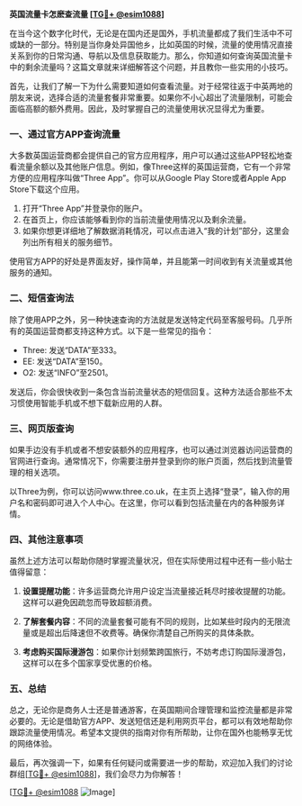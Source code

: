 **英国流量卡怎麽查流量 [[TG💪+ @esim1088](https://t.me/s/esim1088)]**

在当今这个数字化时代，无论是在国内还是国外，手机流量都成了我们生活中不可或缺的一部分。特别是当你身处异国他乡，比如英国的时候，流量的使用情况直接关系到你的日常沟通、导航以及信息获取能力。那么，你知道如何查询英国流量卡中的剩余流量吗？这篇文章就来详细解答这个问题，并且教你一些实用的小技巧。

首先，让我们了解一下为什么需要知道如何查看流量。对于经常往返于中英两地的朋友来说，选择合适的流量套餐非常重要。如果你不小心超出了流量限制，可能会面临高额的额外费用。因此，及时掌握自己的流量使用状况显得尤为重要。

### **一、通过官方APP查询流量**

大多数英国运营商都会提供自己的官方应用程序，用户可以通过这些APP轻松地查看流量余额以及其他账户信息。例如，像Three这样的英国运营商，它有一个非常方便的应用程序叫做“Three App”。你可以从Google Play Store或者Apple App Store下载这个应用。

1. 打开“Three App”并登录你的账户。
2. 在首页上，你应该能够看到你的当前流量使用情况以及剩余流量。
3. 如果你想更详细地了解数据消耗情况，可以点击进入“我的计划”部分，这里会列出所有相关的服务细节。

使用官方APP的好处是界面友好，操作简单，并且能第一时间收到有关流量或其他服务的通知。

### **二、短信查询法**

除了使用APP之外，另一种快速查询的方法就是发送特定代码至客服号码。几乎所有的英国运营商都支持这种方式。以下是一些常见的指令：

- Three: 发送“DATA”至333。
- EE: 发送“DATA”至150。
- O2: 发送“INFO”至2501。

发送后，你会很快收到一条包含当前流量状态的短信回复。这种方法适合那些不太习惯使用智能手机或不想下载新应用的人群。

### **三、网页版查询**

如果手边没有手机或者不想安装额外的应用程序，也可以通过浏览器访问运营商的官网进行查询。通常情况下，你需要注册并登录到你的账户页面，然后找到流量管理的相关选项。

以Three为例，你可以访问www.three.co.uk，在主页上选择“登录”，输入你的用户名和密码即可进入个人中心。在这里，你可以看到包括流量在内的各种服务详情。

### **四、其他注意事项**

虽然上述方法可以帮助你随时掌握流量状况，但在实际使用过程中还有一些小贴士值得留意：

1. **设置提醒功能**：许多运营商允许用户设定当流量接近耗尽时接收提醒的功能。这样可以避免因疏忽而导致超额消费。
   
2. **了解套餐内容**：不同的流量套餐可能有不同的规则，比如某些时段内的无限流量或是超出后降速但不收费等。确保你清楚自己所购买的具体条款。
   
3. **考虑购买国际漫游包**：如果你计划频繁跨国旅行，不妨考虑订购国际漫游包，这样可以在多个国家享受优惠的价格。

### **五、总结**

总之，无论你是商务人士还是普通游客，在英国期间合理管理和监控流量都是非常必要的。无论是借助官方APP、发送短信还是利用网页平台，都可以有效地帮助你跟踪流量使用情况。希望本文提供的指南对你有所帮助，让你在国外也能畅享无忧的网络体验。

最后，再次强调一下，如果有任何疑问或需要进一步的帮助，欢迎加入我们的讨论群组[[TG💪+ @esim1088](https://t.me/s/esim1088)]，我们会尽力为你解答！

[[TG💪+ @esim1088](https://t.me/s/esim1088) ![Image](https://i.postimg.cc/4NQfJmqS/Snipaste-2025-05-13-00-14-12.png)]